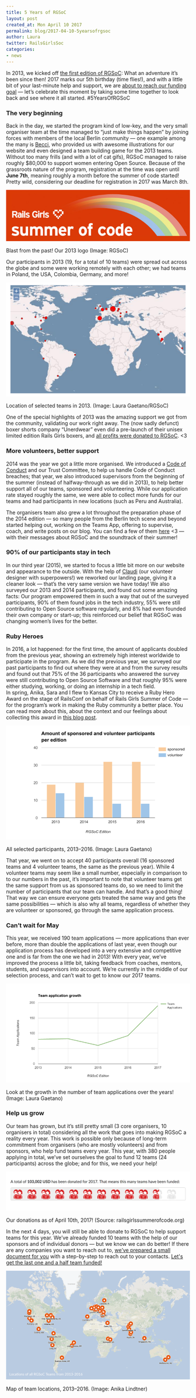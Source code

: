 ```yaml
---
title: 5 Years of RGSoC
layout: post
created_at: Mon April 10 2017
permalink: blog/2017-04-10-5yearsofrgsoc
author: Laura
twitter: RailsGirlsSoc
categories:
- news
---
```


In 2013, we kicked off [the first edition of RGSoC](http://2013.railsgirlssummerofcode.org/blog/hello_world): What an adventure it’s been since then! 2017 marks our 5th birthday (time flies!), and with a little bit of your last-minute help and support, we are [about to reach our funding goal](https://railsgirlssummerofcode.org/campaign/) — let’s celebrate this moment by taking some time together to look back and see where it all started. #5YearsOfRGSoC

### The very beginning

Back in the day, we started the program kind of low-key, and the very small organiser team at the time managed to “just make things happen” by joining forces with members of the local Berlin community — one example among the many is [Becci](https://twitter.com/bioshrimp), who provided us with awesome illustrations for our website and even designed a team building game for the 2013 teams. Without too many frills (and with a lot of cat gifs), RGSoC managed to raise roughly $80,000 to support women entering Open Source. Because of the grassroots nature of the program, registration at the time was open until **June 7th**, meaning roughly a month before the summer of code started! Pretty wild, considering our deadline for registration in 2017 was March 8th.  


![Our 2013 logo](/img/blog/2017/2017-04-10-2013-logo.png)
<div class="image-credits">Blast from the past! Our 2013 logo (Image: RGSoC)</div>

Our participants in 2013 (19, for a total of 10 teams) were spread out across the globe and some were working remotely with each other; we had teams in Poland, the USA, Colombia, Germany, and more!


![2013 team locations](/img/blog/2017/2017-04-10-2013-map.png)
<div class="image-credits">Location of selected teams in 2013. (Image: Laura Gaetano/RGSoC)</div>

One of the special highlights of 2013 was the amazing support we got from the community, validating our work right away. The (now sadly defunct) boxer shorts company “Unerdwear” even did a pre-launch of their unisex limited edition Rails Girls boxers, and [all profits were donated to RGSoC](http://unerdwear.tumblr.com/post/54283118355/unerdwear-is-supporting-rails-girls-with-our). <3 

### More volunteers, better support

2014 was the year we got a little more organised. We introduced a [Code of Conduct](https://railsgirlssummerofcode.org/about/code-of-conduct/) and our Trust Committee, to help us handle Code of Conduct breaches; that year, we also introduced supervisors from the beginning of the summer (instead of halfway-through as we did in 2013), to help better support all of our teams, sponsored and volunteering. While our application rate stayed roughly the same, we were able to collect more funds for our teams and had participants in new locations (such as Peru and Australia).

The organisers team also grew a lot throughout the preparation phase of the 2014 edition — so many people from the Berlin tech scene and beyond started helping out, working on the Teams App, offering to supervise, coach, and write posts on our blog. You can find a few of them [here](http://2014.railsgirlssummerofcode.org/blog/2014-10-06-last-days/) <3 — with their messages about RGSoC and the soundtrack of their summer! 

### 90% of our participants stay in tech

In our third year (2015), we started to focus a little bit more on our website and appearance to the outside. With the help of [Claudi](https://twitter.com/JuniorAtze) (our volunteer designer with superpowers!) we reworked our landing page, giving it a cleaner look — that’s the very same version we have today! We also surveyed our 2013 and 2014 participants, and found out some amazing facts: Our program empowered them in such a way that out of the surveyed participants, 90% of them found jobs in the tech industry, 55% were still contributing to Open Source software regularly, and 8% had even founded their own company or start-up; this reinforced our belief that RGSoC was changing women’s lives for the better.

### Ruby Heroes

In 2016, a lot happened: for the first time, the amount of applicants doubled from the previous year, showing an extremely high interest worldwide to participate in the program. As we did the previous year, we surveyed our past participants to find out where they were at and from the survey results and found out that 75% of the 36 participants who answered the survey were still contributing to Open Source Software and that roughly 95% were either studying, working, or doing an internship in a tech field.  
In spring, Anika, Sara and I flew to Kansas City to receive a Ruby Hero Award on the stage of RailsConf on behalf of Rails Girls Summer of Code — for the program’s work in making the Ruby community a better place. You can read more about this, about the context and our feelings about collecting this award in [this blog post](https://railsgirlssummerofcode.org/blog/2016-06-01-ruby-heroes-2016).  

![2013–2016 selected participants](/img/blog/2017/2017-04-10-rgsoc-participants-2013-2016.png)
<div class="image-credits">All selected participants, 2013–2016. (Image: Laura Gaetano)</div>

That year, we went on to accept 40 participants overall (16 sponsored teams and 4 volunteer teams, the same as the previous year). While 4 volunteer teams may seem like a small number, especially in comparison to to our numbers in the past, it’s important to note that volunteer teams get the same support from us as sponsored teams do, so we need to limit the number of participants that our team can handle. And that’s a good thing! That way we can ensure everyone gets treated the same way and gets the same possibilities — which is also why all teams, regardless of whether they are volunteer or sponsored, go through the same application process.

### Can’t wait for May

This year, we received 190 team applications — more applications than ever before, more than double the applications of last year, even though our application process has developed into a very extensive and competitive one and is far from the one we had in 2013! With every year, we’ve improved the process a little bit, taking feedback from coaches, mentors, students, and supervisors into account. We’re currently in the middle of our selection process, and can’t wait to get to know our 2017 teams.

![2013–2017 submitted applications](/img/blog/2017/2017-04-10-rgsoc-applications-2013-2017.png)
<div class="image-credits">Look at the growth in the number of team applications over the years! (Image: Laura Gaetano)</div>


### Help us grow

Our team has grown, but it’s still pretty small (3 core organisers, 10 organisers in total) considering all the work that goes into making RGSoC a reality every year. This work is possible only because of long-term commitment from organisers (who are mostly volunteers) and from sponsors, who help fund teams every year. This year, with 380 people applying in total, we’ve set ourselves the goal to fund 12 teams (24 participants) across the globe; and for this, we need your help!  

![2017 donation progress bar](/img/blog/2017/2017-04-10-donations-2017.png)
<div class="image-credits">Our donations as of April 10th, 2017! (Source: railsgirlssummerofcode.org)</div>

In the next 4 days, you will still be able to donate to RGSoC to help support teams for this year. We’ve already funded 10 teams with the help of our sponsors and of individual donors — but we know we can do better! If there are any companies you want to reach out to, [we’ve prepared a small document for you](https://docs.google.com/document/d/1a7bS6M78ZqUCCBxa6G-1_RgUxaJ0mCBylOK54poaFK0/edit?usp=sharing) with a step-by-step to reach out to your contacts. [Let's get the last one and a half team funded!](https://railsgirlssummerofcode.org/campaign/) 

![Map of team locations, 2013–2016](/img/blog/2017/2017-04-10-2013-2016-map.png)
<div class="image-credits">Map of team locations, 2013–2016. (Image: Anika Lindtner)</div>






